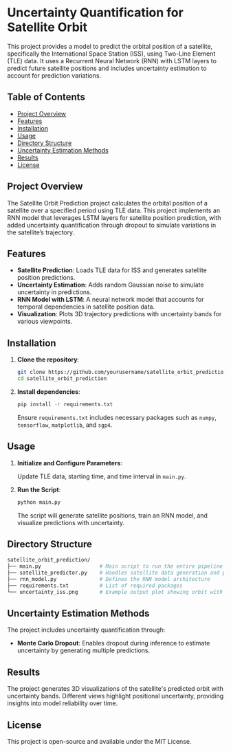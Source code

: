 # Uncertainty Quantification for Satellite Orbit

This project provides a model to predict the orbital position of a satellite, specifically the International Space Station (ISS), using Two-Line Element (TLE) data. It uses a Recurrent Neural Network (RNN) with LSTM layers to predict future satellite positions and includes uncertainty estimation to account for prediction variations.

## Table of Contents

- [Project Overview](#project-overview)
- [Features](#features)
- [Installation](#installation)
- [Usage](#usage)
- [Directory Structure](#directory-structure)
- [Uncertainty Estimation Methods](#uncertainty-estimation-methods)
- [Results](#results)
- [License](#license)

## Project Overview

The Satellite Orbit Prediction project calculates the orbital position of a satellite over a specified period using TLE data. This project implements an RNN model that leverages LSTM layers for satellite position prediction, with added uncertainty quantification through dropout to simulate variations in the satellite’s trajectory.

## Features

- **Satellite Prediction**: Loads TLE data for ISS and generates satellite position predictions.
- **Uncertainty Estimation**: Adds random Gaussian noise to simulate uncertainty in predictions.
- **RNN Model with LSTM**: A neural network model that accounts for temporal dependencies in satellite position data.
- **Visualization**: Plots 3D trajectory predictions with uncertainty bands for various viewpoints.

## Installation

1. **Clone the repository**:

    ```bash
    git clone https://github.com/yourusername/satellite_orbit_prediction.git
    cd satellite_orbit_prediction
    ```

2. **Install dependencies**:

    ```bash
    pip install -r requirements.txt
    ```

    Ensure `requirements.txt` includes necessary packages such as `numpy`, `tensorflow`, `matplotlib`, and `sgp4`.

## Usage

1. **Initialize and Configure Parameters**:
   
   Update TLE data, starting time, and time interval in `main.py`.

2. **Run the Script**:

    ```bash
    python main.py
    ```

    The script will generate satellite positions, train an RNN model, and visualize predictions with uncertainty.

## Directory Structure

```graphql
satellite_orbit_prediction/
├── main.py                   # Main script to run the entire pipeline
├── satellite_predictor.py    # Handles satellite data generation and preprocessing
├── rnn_model.py              # Defines the RNN model architecture
├── requirements.txt          # List of required packages
└── uncertainty_iss.png       # Example output plot showing orbit with uncertainty
```

## Uncertainty Estimation Methods

The project includes uncertainty quantification through:

- **Monte Carlo Dropout**: Enables dropout during inference to estimate uncertainty by generating multiple predictions.

## Results

The project generates 3D visualizations of the satellite's predicted orbit with uncertainty bands. Different views highlight positional uncertainty, providing insights into model reliability over time.

## License

This project is open-source and available under the MIT License.
